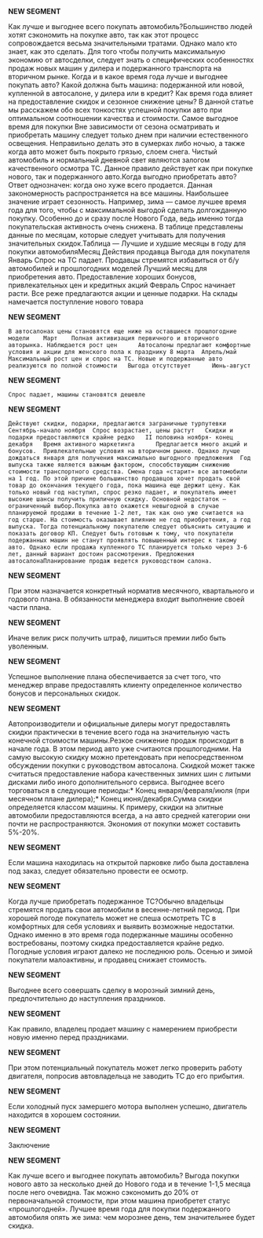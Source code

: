 **NEW SEGMENT**

﻿Как лучше и выгоднее всего покупать автомобиль?Большинство людей хотят сэкономить на покупке авто, так как этот процесс сопровождается весьма значительными тратами. Однако мало кто знает, как это сделать. Для того чтобы получить максимальную экономию от автосделки, следует знать о специфических особенностях продаж новых машин у дилера и подержанного транспорта на вторичном рынке. Когда и в какое время года лучше и выгоднее покупать авто? Какой должна быть машина: подержанной или новой, купленной в автосалоне, у дилера или в кредит? Как время года влияет на предоставление скидок и сезонное снижение цены? В данной статье мы расскажем обо всех тонкостях успешной покупки авто при оптимальном соотношении качества и стоимости. Самое выгодное время для покупки Вне зависимости от сезона осматривать и приобретать машину следует только днем при наличии естественного освещения. Неправильно делать это в сумерках либо ночью, а также когда авто может быть покрыто грязью, слоем снега. Чистый автомобиль и нормальный дневной свет являются залогом качественного осмотра ТС. Данное правило действует как при покупке нового, так и подержанного авто.Когда выгодно приобретать авто? Ответ однозначен: когда оно хуже всего продается. Данная закономерность распространяется на все машины. Наибольшее значение играет сезонность.  Например, зима — самое лучшее время года для того, чтобы с максимальной выгодой сделать долгожданную покупку. Особенно до и сразу после Нового Года, ведь именно тогда покупательская активность очень снижена.  В таблице представлены данные по месяцам, которые следует учитывать для получения значительных скидок.Таблица — Лучшие и худшие месяцы в году для покупки автомобиляМесяц 	Действия продавца 	Выгода для покупателя 	Январь 	Спрос на ТС падает. Продавцы стремятся избавиться от б/у автомобилей и прошлогодних моделей 	Лучший месяц для приобретения авто.  Предоставление хороших бонусов, привлекательных цен и кредитных акций  	Февраль 	Спрос начинает расти.  Все реже предлагаются акции и ценные подарки.  На склады намечается поступление нового товара  

**NEW SEGMENT**

	В автосалонах цены становятся еще ниже на оставшиеся прошлогодние модели 	Март  	Полная активизация первичного и вторичного авторынка. Наблюдается рост цен  	Автосалоны предлагают комфортные условия и акции для женского пола к празднику 8 марта 	Апрель/май  	Максимальный рост цен и спрос на ТС. Новые и подержанные авто реализуются по полной стоимости 	Выгода отсутствует  	Июнь-август  

**NEW SEGMENT**

	Спрос падает, машины становятся дешевле  

**NEW SEGMENT**

	Действуют скидки, подарки, предлагаются заграничные турпутевки 	Сентябрь-начало ноября 	Спрос возрастает, цены растут  	Скидки и подарки предоставляются крайне редко 	II половина ноября- конец декабря  	Время активного маркетинга  	Предлагается много акций и бонусов.  Привлекательные условия на вторичном рынке. Однако лучше дождаться января для получения максимально выгодного предложения 	Год выпуска также является важным фактором, способствующим снижению стоимости транспортного средства. Смена года «старит» все автомобили на 1 год. По этой причине большинство продавцов хочет продать свой товар до окончания текущего года, пока машина еще держит цену. Как только новый год наступил, спрос резко падает, и покупатель имеет высокие шансы получить приличную скидку. Основной недостаток — ограниченный выбор.Покупка авто окажется невыгодной в случае планируемой продажи в течение 1-2 лет, так как оно уже считается на год старше. На стоимость оказывает влияние не год приобретения, а год выпуска. Тогда потенциальному покупателю следует объяснить ситуацию и показать договор КП. Следует быть готовым к тому, что покупатели подержанных машин не станут проявлять повышенный интерес к такому авто. Однако если продажа купленного ТС планируется только через 3-6 лет, данный вариант достоин рассмотрения. Предложения автосалонаПланирование продаж ведется руководством салона. 

**NEW SEGMENT**

 При этом назначается конкретный норматив месячного, квартального и годового плана.  В обязанности менеджера входит выполнение своей части плана. 

**NEW SEGMENT**

 Иначе велик риск получить штраф, лишиться премии либо быть уволенным. 

**NEW SEGMENT**

 Успешное выполнение плана обеспечивается за счет того, что менеджер вправе предоставлять клиенту определенное количество бонусов и персональных скидок. 

**NEW SEGMENT**

Автопроизводители и официальные дилеры могут предоставлять скидки практически в течение всего года на значительную часть конечной стоимости машины.Резкое снижение продаж происходит в начале года. В этом период авто уже считаются прошлогодними.  На самую высокую скидку можно претендовать при непосредственном обсуждении покупки с руководством автосалона.  Скидкой может также считаться предоставление набора качественных зимних шин с литыми дисками либо иного дополнительного сервиса. Выгоднее всего торговаться в следующие периоды:* Конец января/февраля/июля (при месячном плане дилера);* Конец июня/декабря.Сумма скидки определяется классом машины. К примеру, скидки на элитные автомобили предоставляются всегда, а на авто средней категории они почти не распространяются. Экономия от покупки может составить 5%-20%. 

**NEW SEGMENT**

 Если машина находилась на открытой парковке либо была доставлена под заказ, следует обязательно провести ее осмотр. 

**NEW SEGMENT**

Когда лучше приобретать подержанное ТС?Обычно владельцы стремятся продать свои автомобили в весенне-летний период. При хорошей погоде покупатель может не спеша осмотреть ТС в комфортных для себя условиях и выявить возможные недостатки. Однако именно в это время года подержанные машины особенно востребованы, поэтому скидка предоставляется крайне редко. Погодные условия играют далеко не последнюю роль. Осенью и зимой покупатели малоактивны, и продавец снижает стоимость. 

**NEW SEGMENT**

 Выгоднее всего совершать сделку в морозный зимний день, предпочтительно до наступления праздников. 

**NEW SEGMENT**

 Как правило, владелец продает машину с намерением приобрести новую именно перед праздниками. 

**NEW SEGMENT**

 При этом потенциальный покупатель может легко проверить работу двигателя, попросив автовладельца не заводить ТС до его прибытия. 

**NEW SEGMENT**

 Если холодный пуск замершего мотора выполнен успешно, двигатель находится в хорошем состоянии. 

**NEW SEGMENT**

Заключение 

**NEW SEGMENT**

Как лучше всего и выгоднее покупать автомобиль? Выгода покупки нового авто за несколько дней до Нового года и в течение 1-1,5 месяца после него очевидна. Так можно сэкономить до 20% от первоначальной стоимости, при этом машина приобретет статус «прошлогодней». Лучшее время года для покупки подержанного автомобиля опять же зима: чем морознее день, тем значительнее будет скидка. 

